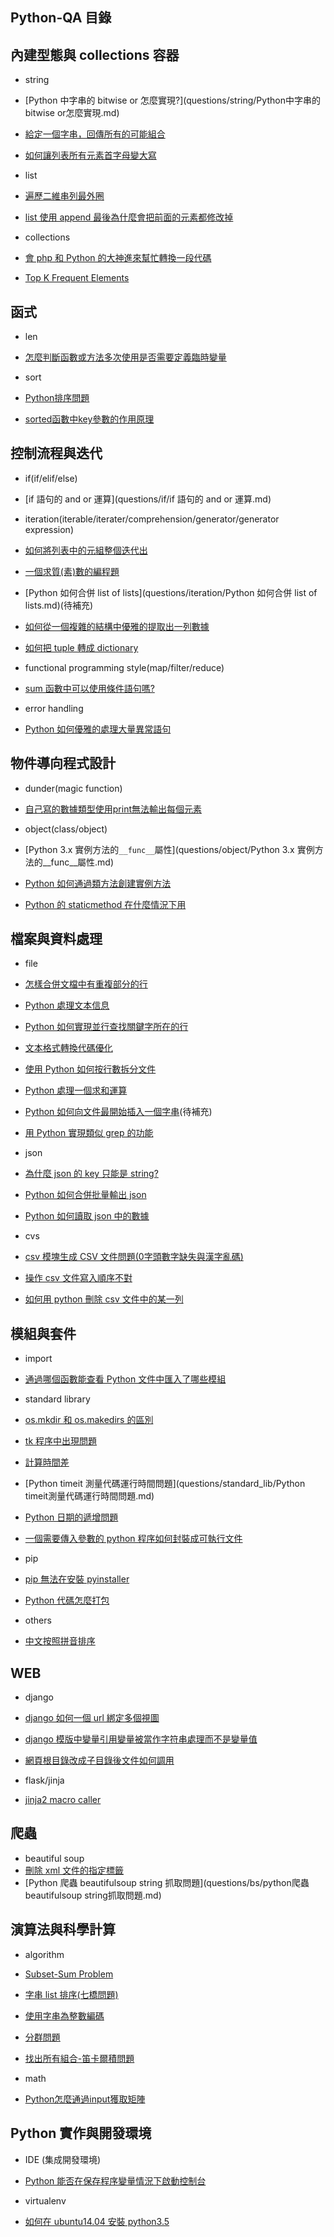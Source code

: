 ## Python-QA 目錄

## 內建型態與 collections 容器

* string
 * [Python 中字串的 bitwise or 怎麼實現?](questions/string/Python中字串的bitwise or怎麼實現.md)
 * [給定一個字串，回傳所有的可能組合](questions/string/給定一個字串，回傳所有的可能組合.md)
 * [如何讓列表所有元素首字母變大寫](questions/string/如何讓列表所有元素首字母變大寫.md)

* list
 * [遍歷二維串列最外圈](questions/list/遍歷二維串列最外圈.md)
 * [list 使用 append 最後為什麼會把前面的元素都修改掉](questions/list/list使用append最後為什麼會把前面的元素都修改掉.md)

* collections
 * [會 php 和 Python 的大神進來幫忙轉換一段代碼](questions/collections/會php和python的大神進來幫忙轉換一段代碼.md)
 * [Top K Frequent Elements](questions/collections/Top_K_Frequent_Elements.md)

## 函式

* len
 * [怎麼判斷函數或方法多次使用是否需要定義臨時變量](questions/len/怎麼判斷函數或方法多次使用是否需要定義臨時變量.md) 

* sort
 * [Python排序問題](questions/sort/Python排序問題.md)
 * [sorted函數中key參數的作用原理](questions/sort/sorted函數中key參數的作用原理.md)

## 控制流程與迭代

* if(if/elif/else)
 * [if 語句的 and or 運算](questions/if/if 語句的 and or 運算.md) 

* iteration(iterable/iterater/comprehension/generator/generator expression)
 * [如何將列表中的元組整個迭代出](questions/iteration/如何將列表中的元組整個迭代出來.md)
 * [一個求質(素)數的編程題](questions/iteration/一個求質(素)數的編程題.md)
 * [Python 如何合併 list of lists](questions/iteration/Python 如何合併 list of lists.md)(待補充)
 * [如何從一個複雜的結構中優雅的提取出一列數據](questions/iteration/如何從一個複雜的結構中優雅的提取出一列數據.md)
 * [如何把 tuple 轉成 dictionary](questions/iteration/如何把tuple轉成dictionary.md)

* functional programming style(map/filter/reduce)
 * [sum 函數中可以使用條件語句嗎?](questions/fp/sum函數中可以使用條件語句嗎.md)

* error handling
 * [Python 如何優雅的處理大量異常語句](questions/error/Python如何優雅的處理大量異常語句.md) 

## 物件導向程式設計

* dunder(magic function)
 * [自己寫的數據類型使用print無法輸出每個元素](questions/dunder/自己寫的數據類型使用print無法輸出每個元素.md) 

* object(class/object)
 * [Python 3.x 實例方法的`__func__`屬性](questions/object/Python 3.x 實例方法的__func__屬性.md)
 * [Python 如何通過類方法創建實例方法](questions/object/Python如何通過類方法創建實例方法.md)
 * [Python 的 staticmethod 在什麼情況下用](questions/object/Python的staticmethod在什麼情況下用.md)

## 檔案與資料處理
 
* file
 * [怎樣合併文檔中有重複部分的行](questions/file/怎樣合併文檔中有重複部分的行.md)
 * [Python 處理文本信息](questions/file/Python處理文本信息.md)
 * [Python 如何實現並行查找關鍵字所在的行](questions/file/Python如何實現並行查找關鍵字所在的行.md)
 * [文本格式轉換代碼優化](questions/file/文本格式轉換代碼優化.md)
 * [使用 Python 如何按行數拆分文件](questions/file/使用Python如何按行數拆分文件.md)
 * [Python 處理一個求和運算](questions/file/Python處理一個求和運算.md)
 * [Python 如何向文件最開始插入一個字串](questions/file/Python如何向文件最開始插入一個字串.md)(待補充)
 * [用 Python 實現類似 grep 的功能](questions/file/用Python實現類似grep的功能.md)

* json
 * [為什麼 json 的 key 只能是 string?](questions/json/為什麼json的key只能是string.md)
 * [Python 如何合併批量輸出 json](questions/json/Python如何合併批量輸出json.md)
 * [Python 如何讀取 json 中的數據](questions/json/Python如何讀取json中的數據.md)

* cvs
 * [csv 模塊生成 CSV 文件問題(0字頭數字缺失與漢字亂碼)](questions/csv/csv模塊生成CSV文件問題(0字頭數字缺失與漢字亂碼).md)
 * [操作 csv 文件寫入順序不對](questions/csv/操作csv文件寫入順序不對.md)
 * [如何用 python 刪除 csv 文件中的某一列](questions/csv/如何用python刪除csv文件中的某一列.md)

## 模組與套件

* import
 * [通過哪個函數能查看 Python 文件中匯入了哪些模組](questions/import/通過哪個函數能查看Python文件中匯入了哪些模組.md) 

* standard library
 * [os.mkdir 和 os.makedirs 的區別](questions/standard_lib/os.mkdir和os.makedirs的區別.md) 
 * [tk 程序中出現問題](questions/standard_lib/tk程序中出現問題.md)
 * [計算時間差](questions/standard_lib/計算時間差.md)
 * [Python timeit 測量代碼運行時間問題](questions/standard_lib/Python timeit測量代碼運行時間問題.md)
 * [Python 日期的遞增問題](questions/standard_lib/Python日期的遞增問題.md)
 * [一個需要傳入參數的 python 程序如何封裝成可執行文件](questions/standard_lib/一個需要傳入參數的python程序如何封裝成可執行文件.md)

* pip
 * [pip 無法在安裝 pyinstaller](questions/pip/pip無法在安裝pyinstaller.md)
 * [Python 代碼怎麼打包](questions/pip/python代碼怎麼打包.md)

* others
 * [中文按照拼音排序](questions/others/中文按照拼音排序.md)

## WEB

* django
 * [django 如何一個 url 綁定多個視圖](questions/django/django如何一個url綁定多個視圖.md)
 * [django 模版中變量引用變量被當作字符串處理而不是變量值](questions/django/django模版中變量引用變量被當作字符串處理而不是變量值.md)
 * [網頁根目錄改成子目錄後文件如何調用](questions/django/網頁根目錄改成子目錄後文件如何調用.md)

* flask/jinja
 * [jinja2 macro caller](questions/jinja/jinja2_macro_caller.md) 

## 爬蟲

* beautiful soup
 * [刪除 xml 文件的指定標籤](questions/bs/刪除xml文件的指定標籤.md)
 * [Python 爬蟲 beautifulsoup string 抓取問題](questions/bs/python爬蟲beautifulsoup string抓取問題.md)

## 演算法與科學計算

* algorithm
 * [Subset-Sum Problem](questions/algorithm/subset_sum_problem.md)
 * [字串 list 排序(七橋問題)](questions/algorithm/字串list排序(七橋問題).md)
 * [使用字串為整數編碼](questions/algorithm/使用字串為整數編碼.md)
 * [分群問題](questions/algorithm/分群問題.md)
 * [找出所有組合-笛卡爾積問題](questions/algorithm/找出所有組合-笛卡爾積問題.md)

* math
 * [Python怎麼通過input獲取矩陣](questions/math/Python怎麼通過input獲取矩陣.md)

## Python 實作與開發環境

* IDE (集成開發環境)
 * [Python 能否在保存程序變量情況下啟動控制台](questions/ide/Python能否在保存程序變量情況下啟動控制台.md)

* virtualenv
 * [如何在 ubuntu14.04 安裝 python3.5](questions/virtualenv/如何在ubuntu14.04安裝python3.5.md) 
